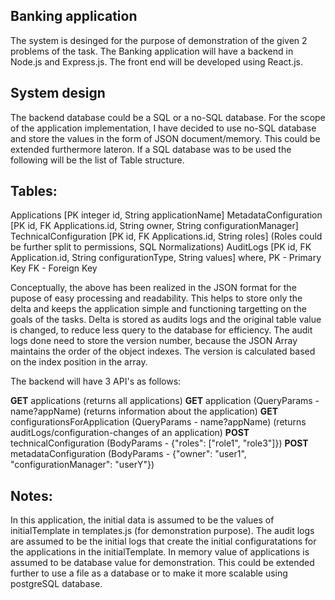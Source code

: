 Banking application
-------------------

The system is desinged for the purpose of demonstration of the given 2 problems of the task. The Banking application will have a backend in Node.js and Express.js. The front end will be developed using React.js. 

System design
-------------
The backend database could be a SQL or a no-SQL database. For the scope of the application implementation, I have decided to use no-SQL database and store the values in the form of JSON document/memory. This could be extended furthermore lateron. If a SQL database was to be used the following will be the list of Table structure.

Tables:
------- 
Applications [PK integer id, String applicationName]
MetadataConfiguration [PK id, FK Applications.id, String owner, String configurationManager]
TechnicalConfiguration [PK id, FK Applications.id, String roles] (Roles could be further split to permissions, SQL Normalizations)
AuditLogs [PK id, FK Application.id, String configurationType, String values]
where,
PK - Primary Key
FK - Foreign Key


Conceptually, the above has been realized in the JSON format for the pupose of easy processing and readability. This helps to store only the delta and keeps the application simple and functioning targetting on the goals of the tasks. Delta is stored as audits logs and the original table value is changed, to reduce less query to the database for efficiency. 
The audit logs done need to store the version number, because the JSON Array maintains the order of the object indexes. The version is calculated based on the index position in the array. 

The backend will have 3 API's as follows:

**GET** applications (returns all applications)
**GET** application (QueryParams - name?appName) (returns information about the application)
**GET** configurationsForApplication (QueryParams - name?appName) (returns auditLogs/configuration-changes of an application)
**POST** technicalConfiguration (BodyParams - {"roles": ["role1", "role3"]})
**POST** metadataConfiguration (BodyParams - {"owner": "user1", "configurationManager": "userY"})

Notes:
------
In this application, the initial data is assumed to be the values of initialTemplate in templates.js (for demonstration purpose). The audit logs are assumed to be the initial logs that create the initial configuratations for the applications in the initialTemplate. In memory value of applications is assumed to be database value for demonstration. This could be extended further to use a file as a database or to make it more scalable using postgreSQL database. 